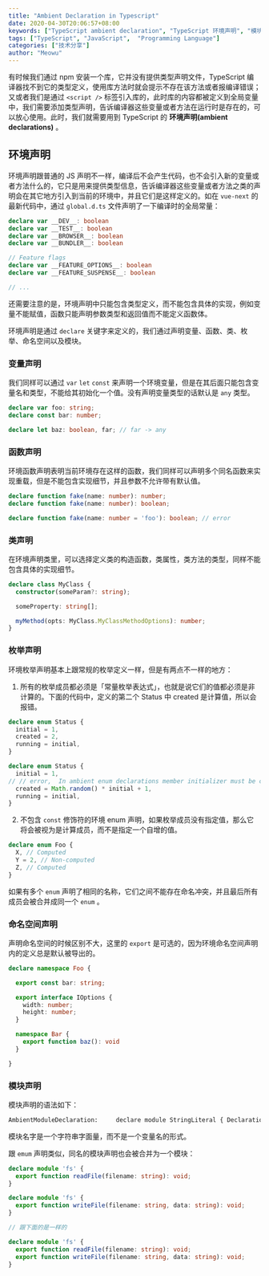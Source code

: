 ```yaml
---
title: "Ambient Declaration in Typescript"
date: 2020-04-30T20:06:57+08:00
keywords: ["TypeScript ambient declaration", "TypeScript 环境声明", "模块声明", "typescript3.7", "TypeScript命名空间声明", "typescript for beginners", "learn typescript", "static type check", "dive into typescript"]
tags: ["TypeScript", "JavaScript",  "Programming Language"]
categories: ["技术分享"]
author: "Meowu"
---
```


有时候我们通过 npm 安装一个库，它并没有提供类型声明文件，TypeScript 编译器找不到它的类型定义，使用库方法时就会提示不存在该方法或者报编译错误；又或者我们是通过 `<script />` 标签引入库的，此时库的内容都被定义到全局变量中，我们需要添加类型声明，告诉编译器这些变量或者方法在运行时是存在的，可以放心使用。此时，我们就需要用到 TypeScript 的 **环境声明(ambient declarations)** 。

## 环境声明
环境声明跟普通的 JS 声明不一样，编译后不会产生代码，也不会引入新的变量或者方法什么的，它只是用来提供类型信息，告诉编译器这些变量或者方法之类的声明会在其它地方引入到当前的环境中，并且它们是这样定义的。如在 `vue-next` 的最新代码中，通过 `global.d.ts` 文件声明了一下编译时的全局常量：
```typescript
declare var __DEV__: boolean
declare var __TEST__: boolean
declare var __BROWSER__: boolean
declare var __BUNDLER__: boolean

// Feature flags
declare var __FEATURE_OPTIONS__: boolean
declare var __FEATURE_SUSPENSE__: boolean

// ...
```

还需要注意的是，环境声明中只能包含类型定义，而不能包含具体的实现，例如变量不能赋值，函数只能声明参数类型和返回值而不能定义函数体。

环境声明是通过 `declare` 关键字来定义的，我们通过声明变量、函数、类、枚举、命名空间以及模块。


### 变量声明
我们同样可以通过 `var` `let` `const` 来声明一个环境变量，但是在其后面只能包含变量名和类型，不能给其初始化一个值。没有声明变量类型的话默认是 `any` 类型。

```typescript
declare var foo: string;
declare const bar: number;

declare let baz: boolean, far; // far -> any
```

### 函数声明
环境函数声明表明当前环境存在这样的函数，我们同样可以声明多个同名函数来实现重载，但是不能包含实现细节，并且参数不允许带有默认值。

```typescript
declare function fake(name: number): number;
declare function fake(name: number): boolean;

declare function fake(name: number = 'foo'): boolean; // error
```

### 类声明
在环境声明类里，可以选择定义类的构造函数，类属性，类方法的类型，同样不能包含具体的实现细节。
```typescript
declare class MyClass {
  constructor(someParam?: string);

  someProperty: string[];

  myMethod(opts: MyClass.MyClassMethodOptions): number;
}
```

### 枚举声明

环境枚举声明基本上跟常规的枚举定义一样，但是有两点不一样的地方：

1. 所有的枚举成员都必须是「常量枚举表达式」，也就是说它们的值都必须是非计算的。下面的代码中，定义的第二个 Status 中 created 是计算值，所以会报错。
   
```typescript
declare enum Status {
  initial = 1,
  created = 2,
  running = initial,
}

declare enum Status {
  initial = 1,
// // error,  In ambient enum declarations member initializer must be constant expression.
  created = Math.random() * initial + 1, 
  running = initial,
}

```

2. 不包含 `const` 修饰符的环境 enum 声明，如果枚举成员没有指定值，那么它将会被视为是计算成员，而不是指定一个自增的值。
```typescript
declare enum Foo {
  X, // Computed
  Y = 2, // Non-computed
  Z, // Computed
}

```

如果有多个 `enum` 声明了相同的名称，它们之间不能存在命名冲突，并且最后所有成员会被合并成同一个 `enum` 。

### 命名空间声明
声明命名空间的时候区别不大，这里的 `export` 是可选的，因为环境命名空间声明内的定义总是默认被导出的。
```typescript
declare namespace Foo {

  export const bar: string;

  export interface IOptions {
    width: number;
    height: number;
  }

  namespace Bar {
    export function baz(): void
  }

}

```

### 模块声明

模块声明的语法如下：

```bash
AmbientModuleDeclaration:     declare module StringLiteral { DeclarationModule } 

```

模块名字是一个字符串字面量，而不是一个变量名的形式。

跟 `emum` 声明类似，同名的模块声明也会被合并为一个模块：

```typescript
declare module 'fs' {
  export function readFile(filename: string): void;
}

declare module 'fs' {
  export function writeFile(filename: string, data: string): void;
}

// 跟下面的是一样的

declare module 'fs' {
  export function readFile(filename: string): void;
  export function writeFile(filename: string, data: string): void;
}
```


